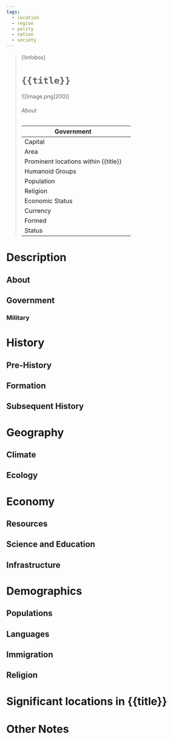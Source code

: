 ```yaml
---
tags:
  - location
  - region
  - polity
  - nation
  - society
---
```

> [!infobox]
> # `{{title}}`
> ![[Image.png|200]]
> ###### About
> | Government |   |
> | ---- | ---- |
> | Capital |  |
> | Area |  |
> | Prominent locations within {{title}} |   |
> | Humanoid Groups |  |
> | Population |  |
> | Religion |  |
> | Economic Status |   |
> | Currency |   |
> | Formed |  |
> | Status |   |

# Description
## About



## Government


### Military




# History

## Pre-History



## Formation


## Subsequent History



# Geography



## Climate



## Ecology



# Economy



## Resources



## Science and Education


## Infrastructure



# Demographics


## Populations



## Languages



## Immigration



## Religion



# Significant locations in {{title}}



# Other Notes


